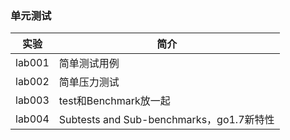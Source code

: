 ### 单元测试

|实验|简介|
|---|---|
|lab001|简单测试用例|
|lab002|简单压力测试|
|lab003|test和Benchmark放一起|
|lab004|Subtests and Sub-benchmarks，go1.7新特性|